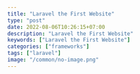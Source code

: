 ```yaml
---
title: "Laravel the First Website"
type: "post"
date: 2022-08-06T10:26:15+07:00
description: "Laravel the First Website"
keywords: ["Laravel the First Website"]
categories: ["frameworks"]
tags: ["laravel"]
image: "/common/no-image.png"
---
```

